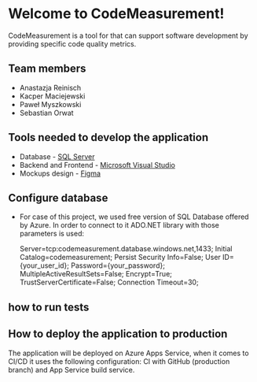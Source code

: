 Welcome to CodeMeasurement!
===================

CodeMeasurement is a tool for that can support software development by providing specific code quality metrics.


Team members
-------------
 - Anastazja Reinisch
 - Kacper Maciejewski
 - Paweł Myszkowski
 - Sebastian Orwat

Tools needed to develop the application
-------------
 - Database - [SQL Server][3]
 - Backend and Frontend - [Microsoft Visual Studio][2]
 - Mockups design - [Figma][1]
 
Configure database 
-------------
 - For case of this project, we used free version of SQL Database offered by Azure. In order to connect to it ADO.NET library with those parameters is used:
 
	Server=tcp:codemeasurement.database.windows.net,1433;
	Initial Catalog=codemeasurement;
	Persist Security Info=False;
	User ID={your_user_id};
	Password={your_password};
	MultipleActiveResultSets=False;
	Encrypt=True;
	TrustServerCertificate=False;
	Connection Timeout=30;
 
## how to run tests

How to deploy the application to production
-------------
The application will be deployed on Azure Apps Service, when it comes to CI/CD it uses the following configuration: CI with GitHub (production branch) and App Service build service.

[1]: https://api.figma.com
[2]: https://visualstudio.microsoft.com/pl/
[3]: https://docs.microsoft.com/en-us/azure/sql-database/sql-database-single-database
